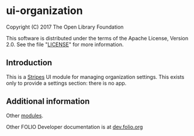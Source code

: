 # ui-organization

Copyright (C) 2017 The Open Library Foundation

This software is distributed under the terms of the Apache License,
Version 2.0. See the file "[LICENSE](LICENSE)" for more information.

## Introduction

This is a [Stripes](https://github.com/folio-org/stripes-core/) UI module for managing organization settings. This exists only to provide a settings section: there is no app.

## Additional information

Other [modules](http://dev.folio.org/source-code/#client-side).

Other FOLIO Developer documentation is at [dev.folio.org](http://dev.folio.org/)
